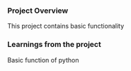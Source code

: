 ### Project Overview

 This project contains basic  functionality


### Learnings from the project

 Basic function of python 


